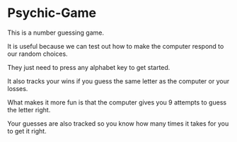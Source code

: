 # Psychic-Game

This is a number guessing game.

It is useful because we can test out how to make the computer respond to our random choices.

They just need to press any alphabet key to get started.

It also tracks your wins if you guess the same letter as the computer or your losses. 

What makes it more fun is that the computer gives you 9 attempts to guess the letter right. 

Your guesses are also tracked so you know how many times it takes for you to get it right. 
